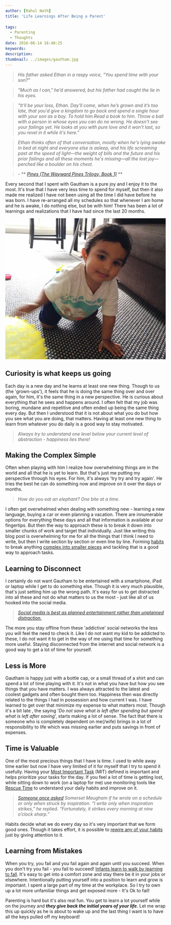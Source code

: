 ```yaml
---
author: [Rahul Nath]
title: 'Life Learnings After Being a Parent'
  
tags:
  - Parenting
  - Thoughts
date: 2016-06-14 16:48:25
keywords:
description:
thumbnail: ../images/gautham.jpg
---
```


> _His father asked Ethan in a raspy voice, "You spend time with your son?"_

> _"Much as I can," he’d answered, but his father had caught the lie in his eyes._

> _"It’ll be your loss, Ethan. Day'll come, when he’s grown and it’s too late, that you'd give a kingdom to go back and spend a single hour with your son as a boy. To hold him.Read a book to him. Throw a ball with a person in whose eyes you can do no wrong. He doesn't see your failings yet. He looks at you with pure love and it won't last, so you revel in it while it's here."_

> _Ethan thinks often of that conversation, mostly when he's lying awake in bed at night and everyone else is asleep, and his life screaming past at the speed of light—the weight of bills and the future and his prior failings and all these moments he's missing—all the lost joy—perched like a boulder on his chest._

> - ** _[Pines (The Wayward Pines Trilogy, Book 1)](http://amzn.to/1YdxuYm)_ **

Every second that I spent with Gautham is a pure joy and I enjoy it to the most. It's true that I have very less time to spend for myself, but then it also made me realized I have not been using all the time I did have before he was born. I have re-arranged all my schedules so that whenever I am home and he is awake, I do nothing else, but be with him! There has been a lot of learnings and realizations that I have had since the last 20 months.

<img class="center" alt="Command Line Application Launcher" src="../images/gautham.jpg" />

## **Curiosity is what keeps us going**

Each day is a new day and he learns at least one new thing. Though to us (the 'grown-ups'), it feels that he is doing the same thing over and over again, for him, it's the same thing in a new perspective. He is curious about everything that he sees and happens around. I often felt that my job was boring, mundane and repetitive and often ended up being the same thing every day. But then I understood that it is not about what you do but how you see what you are doing, that matters. Having at least one new thing to learn from whatever you do daily is a good way to stay motivated.

> _Always try to understand one level below your current level of abstraction - happiness lies there!_

## **Making the Complex Simple**

Often when playing with him I realize how overwhelming things are in the world and all that he is yet to learn. But that's just me putting my perspective through his eyes. For him, it's always 'try try and try again'. He tries the best he can do something now and improve on it over the days or months.

> _How do you eat an elephant? One bite at a time._

I often get overwhelmed when dealing with something new - learning a new language, buying a car or even planning a vacation. There are innumerable options for everything these days and all that information is available at our fingertips. But then the way to approach these is to break it down into smaller chunks of work and target that individually. Just like writing this blog post is overwhelming for me for all the things that I think I need to write, but then I write section by section or even line by line. Forming [habits](http://amzn.to/1toWtyy) to break anything [complex into smaller pieces](http://amzn.to/1Xg6biH) and tackling that is a good way to approach tasks.

## **Learning to Disconnect**

I certainly do not want Gautham to be entertained with a smartphone, iPad or laptop while I get to do something else. Though it is very much plausible, that's just setting him up the wrong path. It's easy for us to get distracted into all these and not do what matters to us the most - just like all of us hooked into the social media.

> _[Social media is best as planned entertainment rather than unplanned distraction.](https://medium.com/life-learning/how-to-live-a-life-of-balance-and-high-productivity-bd5434a61c79#.26mh9yvec)_

The more you stay offline from these 'addictive' social networks the less you will feel the need to check it. Like I do not want my kid to be addicted to these, I do not want it to get in the way of me using that time for something more useful. Staying disconnected from the internet and social network is a good way to get a lot of time for yourself.

## **Less is More**

Gautham is happy just with a bottle cap, or a small thread of a shirt and can spend a lot of time playing with it. It's not in what you have but how you see things that you have matters. I was always attracted to the latest and coolest gadgets and often bought them too. Happiness then was directly related to the things I had in possession and how current I was. I have learned to get over that minimize my expense to what matters most. Though it's a bit late , the saying '_Do not save what is left after spending but spend what is left after saving_', starts making a lot of sense. The fact that there is someone who is completely dependent on me(/wife) brings in a lot of responsibility to life which was missing earlier and puts savings in front of expenses.

## **Time is Valuable**

One of the most precious things that I have is time. I used to while away time earlier but now I have very limited of it for myself that I try to spend it usefully. Having your [Most Important Task](http://zenhabits.net/purpose-your-day-most-important-task/) (MIT) defined is important and helps prioritize your tasks for the day. If you feel a lot of time is getting lost, while sitting down to work (on a laptop for me) use monitoring tools like [Rescue Time](https://www.rescuetime.com/) to understand your daily habits and improve on it.

> _[Someone once asked](http://quoteinvestigator.com/2013/10/30/inspire-nine/) Somerset Maugham if he wrote on a schedule or only when struck by inspiration. “I write only when inspiration strikes,” he replied. “Fortunately, it strikes every morning at nine o’clock sharp.”_

Habits decide what we do every day so it's very important that we form good ones. Though it takes effort, it is possible to [rewire any of your habits](http://charlesduhigg.com/how-habits-work/) just by giving attention to it.

## **Learning from Mistakes**

When you try, you fail and you fail again and again until you succeed. When you don't try you fail - you fail to succeed! [Infants learn to walk by learning to fall](http://www.psychologyinaction.org/2012/11/22/infants-learn-to-walk-by-learning-to-fall/). It's easy to get into a comfort zone and stay there be it in your jobs or elsewhere. Intentionally putting yourself into a position to learn and grow is important. I spent a large part of my time at the workplace. So I try to own up a lot more unfamiliar things and get exposed more - It's Ok to fail!

Parenting is hard but it's also real fun. You get to learn a lot yourself while on the journey and **_they give back the initial years of your life_**. Let me wrap this up quickly as he is about to wake up and the last thing I want is to have all the keys pulled off my keyboard!
